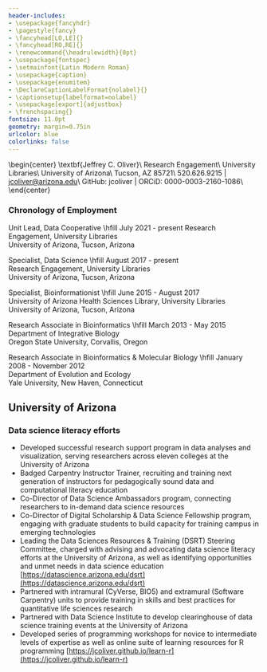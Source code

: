 ```yaml
---
header-includes:
- \usepackage{fancyhdr}
- \pagestyle{fancy}
- \fancyhead[LO,LE]{}
- \fancyhead[RO,RE]{}
- \renewcommand{\headrulewidth}{0pt}
- \usepackage{fontspec}
- \setmainfont{Latin Modern Roman}
- \usepackage{caption}
- \usepackage{enumitem}
- \DeclareCaptionLabelFormat{nolabel}{}
- \captionsetup{labelformat=nolabel}
- \usepackage[export]{adjustbox}
- \frenchspacing{}
fontsize: 11.0pt
geometry: margin=0.75in
urlcolor: blue
colorlinks: false
---
```


\begin{center}
\textbf{Jeffrey C. Oliver}\\
Research Engagement\\
University Libraries\\
University of Arizona\\
Tucson, AZ 85721\\
520.626.9215 | jcoliver@arizona.edu\\
GitHub: jcoliver | ORCiD: 0000-0003-2160-1086\\
\end{center}

### Chronology of Employment
Unit Lead, Data Cooperative \hfill July 2021 - present
Research Engagement, University Libraries  
University of Arizona, Tucson, Arizona

Specialist, Data Science \hfill August 2017 - present  
Research Engagement, University Libraries  
University of Arizona, Tucson, Arizona

Specialist, Bioinformationist \hfill June 2015 - August 2017  
University of Arizona Health Sciences Library, University Libraries  
University of Arizona, Tucson, Arizona

Research Associate in Bioinformatics \hfill March 2013 - May 2015  
Department of Integrative Biology  
Oregon State University, Corvallis, Oregon

Research Associate in Bioinformatics & Molecular Biology \hfill January 2008 - November 2012  
Department of Evolution and Ecology  
Yale University, New Haven, Connecticut

## University of Arizona
### Data science literacy efforts

+ Developed successful research support program in data analyses and visualization, serving researchers across eleven colleges at the University of Arizona
+ Badged Carpentry Instructor Trainer, recruiting and training next generation of instructors for pedagogically sound data and computational literacy education
+ Co-Director of Data Science Ambassadors program, connecting researchers to in-demand data science resources
+ Co-Director of Digital Scholarship & Data Science Fellowship program, engaging with graduate students to build capacity for training campus in emerging technologies
+ Leading the Data Sciences Resources & Training (DSRT) Steering Committee, charged with advising and advocating data science literacy efforts at the University of Arizona, as well as identifying opportunities and unmet needs in data science education [https://datascience.arizona.edu/dsrt](https://datascience.arizona.edu/dsrt)
+ Partnered with intramural (CyVerse, BIO5) and extramural (Software Carpentry) units to provide training in skills and best practices for quantitative life sciences research
+ Partnered with Data Science Institute to develop clearinghouse of data science training events at the University of Arizona
+ Developed series of programming workshops for novice to intermediate levels of expertise as well as online suite of learning resources for R programming [https://jcoliver.github.io/learn-r](https://jcoliver.github.io/learn-r)
